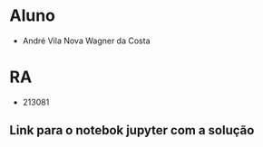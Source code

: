 # Aluno
* André Vila Nova Wagner da Costa

# RA
* 213081

## Link para o notebok jupyter com a solução
